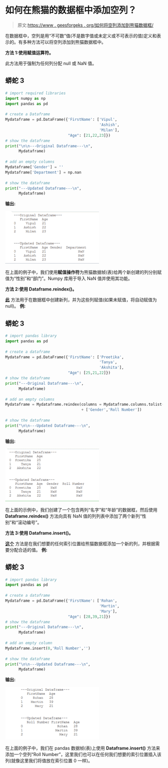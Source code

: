 # 如何在熊猫的数据框中添加空列？

> 原文:[https://www . geesforgeks . org/如何将空列添加到熊猫数据框/](https://www.geeksforgeeks.org/how-to-add-empty-column-to-dataframe-in-pandas/)

在数据框中，空列是用“不可数”值(不是数字值或未定义或不可表示的值)定义和表示的。有多种方法可以将空列添加到熊猫数据框中。

**方法 1:使用赋值运算符。**

此方法用于强制为任何列分配 null 或 NaN 值。

## 蟒蛇 3

```py
# import required libraries
import numpy as np
import pandas as pd

# create a Dataframe
Mydataframe = pd.DataFrame({'FirstName': ['Vipul',
                                          'Ashish',
                                          'Milan'],
                            "Age": [21,22,23]})
# show the dataframe
print("\n\n---Original Dataframe---\n", 
      Mydataframe)

# add an empty columns
Mydataframe['Gender'] = ''
Mydataframe['Department'] = np.nan

# show the dataframe
print("---Updated Dataframe---\n", 
      Mydataframe)
```

**输出:**

![add empty column to dataframe](img/d65d272b10bf2e0f3e62283bb74a2349.png)

在上面的例子中，我们使用**赋值操作符**为熊猫数据帧(表)给两个新创建的列分别赋值为“性别”和“部门”。Numpy 库用于导入 NaN 值并使用其功能。

**方法 2:使用 Dataframe.reindex()。**

[**此**](https://www.geeksforgeeks.org/python-pandas-dataframe-reindex/) 方法用于在数据框中创建新列，并为这些列赋值(如果未赋值，将自动赋值为 null)。
**例:**

## 蟒蛇 3

```py
# import pandas library
import pandas as pd

# create a dataframe
Mydataframe = pd.DataFrame({'FirstName': ['Preetika',
                                          'Tanya',
                                          'Akshita'],
                            "Age": [25,21,22]})
# show the dataframe
print("---Original Dataframe---\n",
      Mydataframe)

# add an empty columns
Mydataframe = Mydataframe.reindex(columns = Mydataframe.columns.tolist() 
                                  + ['Gender','Roll Number'])

# show the dataframe
print("\n\n---Updated Dataframe---\n",
      Mydataframe)
```

**输出:**

![add empty column to dataframe-2](img/a450566440ffbc22b5f8cf6ef3fc8d39.png)

在上面的示例中，我们创建了一个包含两列“名字”和“年龄”的数据框，然后使用 **Dataframe.reindex()** 方法向具有 NaN 值的列列表中添加了两个新列“性别”和“滚动编号”。

**方法 3:使用 Dataframe.insert()。**

[**这个**](https://www.geeksforgeeks.org/python-pandas-dataframe-insert/) 方法是在我们想要的任何索引位置给熊猫数据框添加一个新的列，并根据需要分配合适的值。
**例:**

## 蟒蛇 3

```py
# import pandas library
import pandas as pd

# create a dataframe
Mydataframe = pd.DataFrame({'FirstName': ['Rohan',
                                          'Martin',
                                          'Mary'],
                            "Age": [28,39,21]})
# show the dataframe
print("---Original Dataframe---\n",
      Mydataframe)

# add an empty column
Mydataframe.insert(0,'Roll Number','')

# show the dataframe
print("\n\n---Updated Dataframe---\n",
      Mydataframe)
```

**输出:**

![add empty column to dataframe-3](img/88d4f56600b3dc4db5790a7f9dd135f1.png)

在上面的例子中，我们在 pandas 数据帧(表)上使用 **Dataframe.insert()** 方法来添加一个空列“Roll Number”，这里我们也可以在任何我们想要的索引位置插入该列(就像这里我们将值放在索引位置 0 一样)。